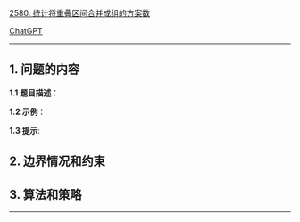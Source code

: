 [2580. 统计将重叠区间合并成组的方案数](https://leetcode.cn/problems/count-ways-to-group-overlapping-ranges)

[ChatGPT](chat.openai.com)

---

## 1. 问题的内容
**1.1 题目描述**：

**1.2 示例**：

**1.3 提示**:

## 2. 边界情况和约束


## 3. 算法和策略

---

